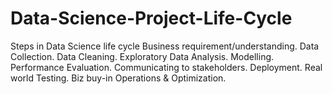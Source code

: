 # Data-Science-Project-Life-Cycle

Steps in Data Science life cycle
Business requirement/understanding.
Data Collection.
Data Cleaning.
Exploratory Data Analysis.
Modelling.
Performance Evaluation.
Communicating to stakeholders.
Deployment.
Real world Testing.
Biz buy-in
Operations & Optimization.


